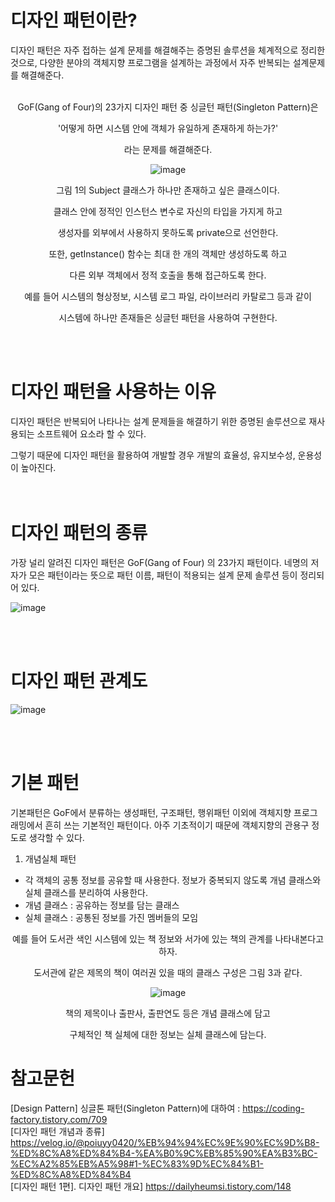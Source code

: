 # 디자인 패턴이란?
디자인 패턴은 자주 접하는 설계 문제를 해결해주는 증명된 솔루션을 체계적으로 정리한 것으로, 
다양한 분야의 객체지향 프로그램을 설계하는 과정에서 자주 반복되는 설계문제를 해결해준다.<br><br>

<div align="center">
GoF(Gang of Four)의 23가지 디자인 패턴 중 싱글턴 패턴(Singleton Pattern)은 

 '어떻게 하면 시스템 안에 객체가 유일하게 존재하게 하는가?'

라는 문제를 해결해준다.

![image](https://user-images.githubusercontent.com/93183070/158195390-1bb9a9df-d503-417e-bef3-9348a1edfab4.png)


 
그림 1의 Subject 클래스가 하나만 존재하고 싶은 클래스이다. 

클래스 안에 정적인 인스턴스 변수로 자신의 타입을 가지게 하고

생성자를 외부에서 사용하지 못하도록 private으로 선언한다.

또한, getInstance() 함수는 최대 한 개의 객체만 생성하도록 하고

다른 외부 객체에서 정적 호출을 통해 접근하도록 한다.

예를 들어 시스템의 형상정보, 시스템 로그 파일, 라이브러리 카탈로그 등과 같이

시스템에 하나만 존재들은 싱글턴 패턴을 사용하여 구현한다.
  
</div><br><br>

# 디자인 패턴을 사용하는 이유

디자인 패턴은 반복되어 나타나는 설계 문제들을 해결하기 위한 증명된 솔루션으로 재사용되는 소프트웨어 요소라 할 수 있다. 

그렇기 때문에 디자인 패턴을 활용하여 개발할 경우 개발의 효율성, 유지보수성, 운용성이 높아진다.<br><br><br>


# 디자인 패턴의 종류

가장 널리 알려진 디자인 패턴은 GoF(Gang of Four) 의 23가지 패턴이다. 네명의 저자가 모은 패턴이라는 뜻으로 패턴 이름, 패턴이 적용되는 설계 문제 솔루션 등이 정리되어 있다.<br>

![image](https://user-images.githubusercontent.com/93183070/158196324-e8cbf864-0540-4861-9186-669b031a5537.png)

<br><br>

# 디자인 패턴 관계도
![image](https://user-images.githubusercontent.com/93183070/158196477-9d498d51-aa56-4b72-b16d-bacd15374a06.png)

<br><br>

# 기본 패턴
기본패턴은 GoF에서 분류하는 생성패턴, 구조패턴, 행위패턴 이외에 객체지향 프로그래밍에서 흔히 쓰는 기본적인 패턴이다. 아주 기초적이기 때문에 객체지향의 관용구 정도로 생각할 수 있다.

1. 개념실체 패턴
- 각 객체의 공통 정보를 공유할 때 사용한다. 정보가 중복되지 않도록 개념 클래스와 실체 클래스를 분리하여 사용한다.
- 개념 클래스 : 공유하는 정보를 담는 클래스
- 실체 클래스 : 공통된 정보를 가진 멤버들의 모임


<div align="center">
예를 들어 도서관 색인 시스템에 있는 책 정보와 서가에 있는 책의 관계를 나타내본다고 하자. 

도서관에 같은 제목의 책이 여러권 있을 때의 클래스 구성은 그림 3과 같다.
  
![image](https://user-images.githubusercontent.com/93183070/158196869-afbe23ee-77d1-447c-82e3-02ded002c70d.png)
  
책의 제목이나 출판사, 출판연도 등은 개념 클래스에 담고

구체적인 책 실체에 대한 정보는 실체 클래스에 담는다.
</div>
           

# 참고문헌
[Design Pattern] 싱글톤 패턴(Singleton Pattern)에 대하여 : https://coding-factory.tistory.com/709<br>
[디자인 패턴 개념과 종류] https://velog.io/@poiuyy0420/%EB%94%94%EC%9E%90%EC%9D%B8-%ED%8C%A8%ED%84%B4-%EA%B0%9C%EB%85%90%EA%B3%BC-%EC%A2%85%EB%A5%98#1-%EC%83%9D%EC%84%B1-%ED%8C%A8%ED%84%B4<br>
[디자인 패턴 1편]. 디자인 패턴 개요] https://dailyheumsi.tistory.com/148<br>
